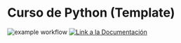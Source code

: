 # Curso de Python (Template)

![example workflow](https://github.com/fralfaro/DS-Python-Course/actions/workflows/documentation.yml/badge.svg)
<a href="https://fralfaro.github.io/DS-Python-Course/"><img alt="Link a la Documentación" src="https://img.shields.io/badge/docs-link-brightgreen"></a>





